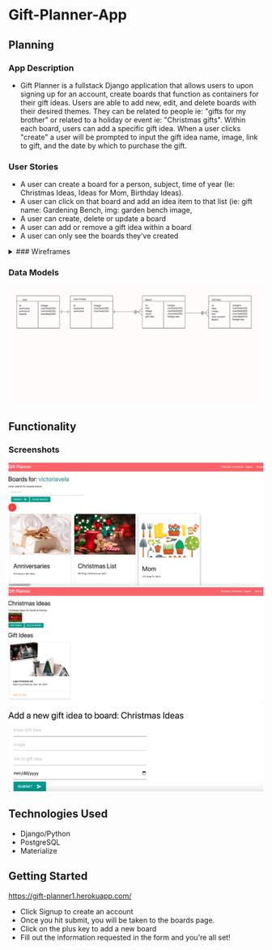 # Gift-Planner-App
## Planning 
### App Description
-  Gift Planner is a fullstack Django application that allows users to upon signing up for an account, create boards that function as containers for their gift ideas. Users are able to add new, edit, and delete boards with their desired themes. They can be related to people ie: "gifts for my brother" or related to a holiday or event ie: "Christmas gifts". Within each board, users can add a specific gift idea. When a user clicks "create" a user will be prompted to input the gift idea name, image, link to gift, and the date by which to purchase the gift.

### User Stories
- A user can create a board for a person, subject, time of year (Ie: Christmas Ideas, Ideas for Mom, Birthday Ideas). 
- A user can click on that board and add an idea item to that list (ie: gift name: Gardening Bench, img: garden bench image, 
- A user can create, delete or update a board
- A user can add or remove a gift idea within a board 
- A user can only see the boards they’ve created 

<details>
<summary>### Wireframes</summary>
<br>
![Home Page](assets/Home%20Page.png)
![Board List](assets/Board%20List.png)
![Board Details](assets/Board%20Details.png)
</details>

### Data Models
![Gift Planner ERD](assets/Gift%20Planner%20ERD.png)

## Functionality
### Screenshots
![Board List](assets/Board%20List%20Page.png)
![Board Detail](assets/Board_Detail.png)
![Add a Gift](assets/Add%20a%20gift%20.png)

## Technologies Used
- Django/Python
- PostgreSQL 
- Materialize

## Getting Started
https://gift-planner1.herokuapp.com/

- Click Signup to create an account
- Once you hit submit, you will be taken to the boards page.
- Click on the plus key to add a new board
- Fill out the information requested in the form and you're all set!

